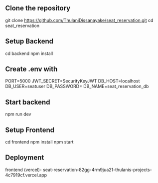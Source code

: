 ## Clone the repository
git clone https://github.com/ThulaniDissanayake/seat_reservation.git
cd seat_reservation


## Setup Backend
cd backend
npm install


## Create .env with
PORT=5000
JWT_SECRET=SecurityKeyJWT
DB_HOST=localhost
DB_USER=seatuser
DB_PASSWORD=
DB_NAME=seat_reservation_db


## Start backend
npm run dev


## Setup Frontend
cd frontend
npm install
npm start


## Deployment
frontend (vercel)- seat-reservation-82gg-4rm9jua21-thulanis-projects-4c7919cf.vercel.app